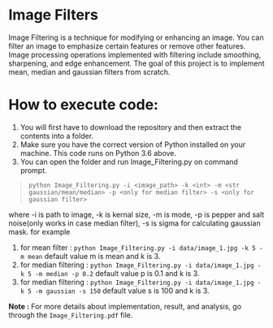 # Image Filters
Image Filtering is a technique for modifying or enhancing an image. You can filter an image to emphasize certain features or remove other features. 
Image processing operations implemented with filtering include smoothing, sharpening, and edge enhancement. The goal of this project is to implement
mean, median and gaussian filters from scratch.

# How to execute code:
1. You will first have to download the repository and then extract the contents into a folder.
2. Make sure you have the correct version of Python installed on your machine. This code runs on Python 3.6 above.
3. You can open the folder and run Image_Filtering.py on command prompt.
> `python Image_Filtering.py -i <image_path> -k <int> -m <str gaussian/mean/median> -p <only for median filter> -s <only for gaussian filter>`

where -i is path to image, -k is kernal size, -m is mode, -p is pepper and salt noise(only works in case median filter), -s is sigma for calculating gaussian mask.
for example
1. for mean filter : `python Image_Filtering.py -i data/image_1.jpg -k 5 -m mean` default value m is mean and k is 3.
2. for median filtering : `python Image_Filtering.py -i data/image_1.jpg -k 5 -m median -p 0.2` default value p is 0.1 and k is 3.
3. for median filtering : `python Image_Filtering.py -i data/image_1.jpg -k 5 -m gaussian -s 150` default value s is 100 and k is 3.

**Note :** For more details about implementation, result, and analysis, go through the `Image_Filtering.pdf` file.
